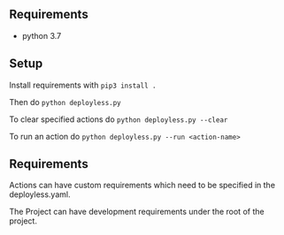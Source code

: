 ## Requirements 
- python 3.7

## Setup
Install requirements with `pip3 install .`

Then do
`python deployless.py`

To clear specified actions do
`python deployless.py --clear`

To run an action do
`python deployless.py --run <action-name>`

## Requirements

Actions can have custom requirements which need to be specified in the deployless.yaml.

The Project can have development requirements under the root of the project.
